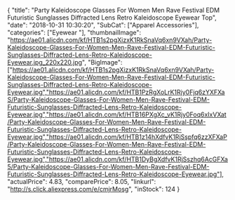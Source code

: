 {
	"title": "Party Kaleidoscope Glasses For Women Men Rave Festival EDM Futuristic Sunglasses Diffracted Lens Retro Kaleidoscope Eyewear Top",
	"date": "2018-10-31 10:30:20",
	"SubCat": ["Apparel Accessories"],
	"categories": ["Eyewear "],
	"thumbnailImage": "https://ae01.alicdn.com/kf/HTB1s2pgXizxK1RkSnaVq6xn9VXah/Party-Kaleidoscope-Glasses-For-Women-Men-Rave-Festival-EDM-Futuristic-Sunglasses-Diffracted-Lens-Retro-Kaleidoscope-Eyewear.jpg_220x220.jpg",
	"BigImage": ["https://ae01.alicdn.com/kf/HTB1s2pgXizxK1RkSnaVq6xn9VXah/Party-Kaleidoscope-Glasses-For-Women-Men-Rave-Festival-EDM-Futuristic-Sunglasses-Diffracted-Lens-Retro-Kaleidoscope-Eyewear.jpg","https://ae01.alicdn.com/kf/HTB1PzRgXoLrK1Rjy0Fjq6zYXFXaS/Party-Kaleidoscope-Glasses-For-Women-Men-Rave-Festival-EDM-Futuristic-Sunglasses-Diffracted-Lens-Retro-Kaleidoscope-Eyewear.jpg","https://ae01.alicdn.com/kf/HTB16PXgXc_vK1Rjy0Foq6xIxVXat/Party-Kaleidoscope-Glasses-For-Women-Men-Rave-Festival-EDM-Futuristic-Sunglasses-Diffracted-Lens-Retro-Kaleidoscope-Eyewear.jpg","https://ae01.alicdn.com/kf/HTB1z14hXdfvK1RjSspfq6zzXFXaP/Party-Kaleidoscope-Glasses-For-Women-Men-Rave-Festival-EDM-Futuristic-Sunglasses-Diffracted-Lens-Retro-Kaleidoscope-Eyewear.jpg","https://ae01.alicdn.com/kf/HTB1DyBgXdfvK1RjSszhq6AcGFXa5/Party-Kaleidoscope-Glasses-For-Women-Men-Rave-Festival-EDM-Futuristic-Sunglasses-Diffracted-Lens-Retro-Kaleidoscope-Eyewear.jpg"],
	"actualPrice": 4.83,
	"comparePrice": 8.05,
	"linkurl": "http://s.click.aliexpress.com/e/cmjrMosg",
	"inStock": 124
}
